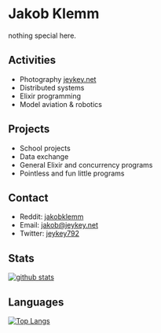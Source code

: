 # Jakob Klemm

nothing special here.

## Activities
- Photography [jeykey.net](https://jeykey.net)
- Distributed systems
- Elixir programming
- Model aviation & robotics

## Projects
- School projects
- Data exchange
- General Elixir and concurrency programs
- Pointless and fun little programs

## Contact
- Reddit: [jakobklemm](https://reddit.com/u/jakobklemm)
- Email: [jakob@jeykey.net](mailto:jakob@jeykey.net)
- Twitter: [jeykey792](https://twitter.com/Jeykey792)

## Stats

[![github stats](https://github-readme-stats.vercel.app/api?username=jakobklemm&show_icons=true&hide_border=true&count_private=true&theme=dark)](https://github.com/anuraghazra/github-readme-stats)

## Languages

[![Top Langs](https://github-readme-stats.vercel.app/api/top-langs/?username=jakobklemm&show_icons=true&hide_border=true&theme=dark&hide=javascript,html)](https://github.com/anuraghazra/github-readme-stats)
